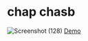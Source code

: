 # chap chasb
![Screenshot (128)](https://github.com/user-attachments/assets/bed36d18-a74f-4103-a9a9-7f31d213551f)
[Demo](https://chap-chasb.vercel.app/)
